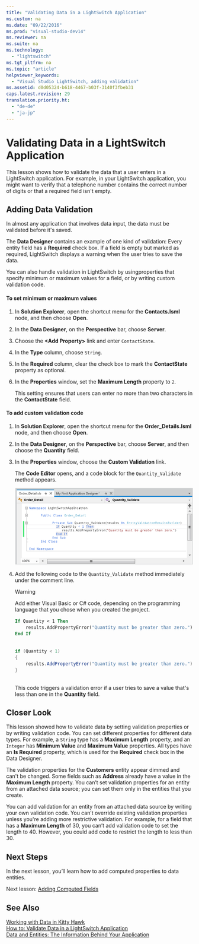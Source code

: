 ```yaml
---
title: "Validating Data in a LightSwitch Application"
ms.custom: na
ms.date: "09/22/2016"
ms.prod: "visual-studio-dev14"
ms.reviewer: na
ms.suite: na
ms.technology: 
  - "lightswitch"
ms.tgt_pltfrm: na
ms.topic: "article"
helpviewer_keywords: 
  - "Visual Studio LightSwitch, adding validation"
ms.assetid: d0d05324-b618-4467-b03f-3140f3fbeb31
caps.latest.revision: 29
translation.priority.ht: 
  - "de-de"
  - "ja-jp"
---
```

# Validating Data in a LightSwitch Application
This lesson shows how to validate the data that a user enters in a LightSwitch application. For example, in your LightSwitch application, you might want to verify that a telephone number contains the correct number of digits or that a required field isn't empty.  
  
## Adding Data Validation  
 In almost any application that involves data input, the data must be validated before it's saved.  
  
 The **Data Designer** contains an example of one kind of validation: Every entity field has a **Required** check box. If a field is empty but marked as required, LightSwitch displays a warning when the user tries to save the data.  
  
 You can also handle validation in LightSwitch by usingproperties that specify minimum or maximum values for a field, or by writing custom validation code.  
  
#### To set minimum or maximum values  
  
1.  In **Solution Explorer**, open the shortcut menu for the **Contacts.lsml** node, and then choose **Open**.  
  
2.  In the **Data Designer**, on the **Perspective** bar, choose **Server**.  
  
3.  Choose the **<Add Property\>** link and enter `ContactState`.  
  
4.  In the **Type** column, choose `String`.  
  
5.  In the **Required** column, clear the check box to mark the **ContactState** property as optional.  
  
6.  In the **Properties** window, set the **Maximum Length** property to `2`.  
  
     This setting ensures that users can enter no more than two characters in the **ContactState** field.  
  
#### To add custom validation code  
  
1.  In **Solution Explorer**, open the shortcut menu for the **Order_Details.lsml** node, and then choose **Open**.  
  
2.  In the **Data Designer**, on the **Perspective** bar, choose **Server**, and then choose the **Quantity** field.  
  
3.  In the **Properties** window, choose the **Custom Validation** link.  
  
     The **Code Editor** opens, and a code block for the `Quantity_Validate` method appears.  
  
     ![Writing validation code in the Code Editor](../VS_csharp/media/ls_firstcode.PNG "LS_FirstCode")  
  
4.  Add the following code to the `Quantity_Validate` method immediately under the comment line.  
  
    > [!WARNING]
    >  Add either Visual Basic or C# code, depending on the programming language that you chose when you created the project.  
  
    ```vb  
    If Quantity < 1 Then  
        results.AddPropertyError("Quantity must be greater than zero.")  
    End If  
  
    ```  
  
    ```c#  
    if (Quantity < 1)   
    {  
        results.AddPropertyError("Quantity must be greater than zero.");  
    }  
  
    ```  
  
     This code triggers a validation error if a user tries to save a value that's less than one in the **Quantity** field.  
  
## Closer Look  
 This lesson showed how to validate data by setting validation properties or by writing validation code. You can set different properties for different data types. For example, a `String` type has a **Maximum Length** property, and an `Integer` has **Minimum Value** and **Maximum Value** properties. All types have an **Is Required** property, which is used for the **Required** check box in the Data Designer.  
  
 The validation properties for the **Customers** entity appear dimmed and can't be changed. Some fields such as **Address** already have a value in the **Maximum Length** property. You can’t set validation properties for an entity from an attached data source; you can set them only in the entities that you create.  
  
 You can add validation for an entity from an attached data source by writing your own validation code. You can’t override existing validation properties unless you're adding more restrictive validation. For example, for a field that has a **Maximum Length** of 30, you can’t add validation code to set the length to 40. However, you could add code to restrict the length to less than 30.  
  
## Next Steps  
 In the next lesson, you’ll learn how to add computed properties to data entities.  
  
 Next lesson: [Adding Computed Fields](../VS_csharp/adding-a-computed-property-in-a-lightswitch-application.md)  
  
## See Also  
 [Working with Data in Kitty Hawk](../VS_csharp/working-with-data-in-lightswitch.md)   
 [How to: Validate Data in a LightSwitch Application](../VS_csharp/how-to--validate-data-in-a-lightswitch-application.md)   
 [Data and Entities: The Information Behind Your Application](../VS_csharp/data--the-information-behind-your-application.md)